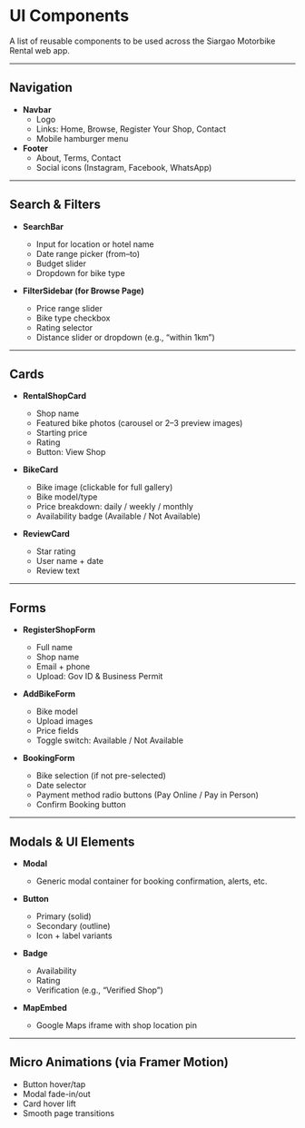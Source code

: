 # UI Components

A list of reusable components to be used across the Siargao Motorbike Rental web app.

---

## Navigation
- **Navbar**
  - Logo
  - Links: Home, Browse, Register Your Shop, Contact
  - Mobile hamburger menu
- **Footer**
  - About, Terms, Contact
  - Social icons (Instagram, Facebook, WhatsApp)

---

## Search & Filters
- **SearchBar**
  - Input for location or hotel name
  - Date range picker (from–to)
  - Budget slider
  - Dropdown for bike type

- **FilterSidebar (for Browse Page)**
  - Price range slider
  - Bike type checkbox
  - Rating selector
  - Distance slider or dropdown (e.g., “within 1km”)

---

## Cards
- **RentalShopCard**
  - Shop name
  - Featured bike photos (carousel or 2–3 preview images)
  - Starting price
  - Rating
  - Button: View Shop

- **BikeCard**
  - Bike image (clickable for full gallery)
  - Bike model/type
  - Price breakdown: daily / weekly / monthly
  - Availability badge (Available / Not Available)

- **ReviewCard**
  - Star rating
  - User name + date
  - Review text

---

## Forms
- **RegisterShopForm**
  - Full name
  - Shop name
  - Email + phone
  - Upload: Gov ID & Business Permit

- **AddBikeForm**
  - Bike model
  - Upload images
  - Price fields
  - Toggle switch: Available / Not Available

- **BookingForm**
  - Bike selection (if not pre-selected)
  - Date selector
  - Payment method radio buttons (Pay Online / Pay in Person)
  - Confirm Booking button

---

## Modals & UI Elements
- **Modal**
  - Generic modal container for booking confirmation, alerts, etc.

- **Button**
  - Primary (solid)
  - Secondary (outline)
  - Icon + label variants

- **Badge**
  - Availability
  - Rating
  - Verification (e.g., “Verified Shop”)

- **MapEmbed**
  - Google Maps iframe with shop location pin

---

## Micro Animations (via Framer Motion)
- Button hover/tap
- Modal fade-in/out
- Card hover lift
- Smooth page transitions
